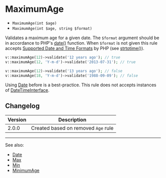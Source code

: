 # MaximumAge

- `MaximumAge(int $age)`
- `MaximumAge(int $age, string $format)`

Validates a maximum age for a given date. The `$format` argument should be in
accordance to PHP's [date()][] function. When `$format` is not  given this rule
accepts [Supported Date and Time Formats][] by PHP (see [strtotime()][]).

```php
v::maximumAge(12)->validate('12 years ago'); // true
v::maximumAge(12, 'Y-m-d')->validate('2013-07-31'); // true

v::maximumAge(12)->validate('13 years ago'); // false
v::maximumAge(18, 'Y-m-d')->validate('1988-09-09'); // false
```

Using [Date](Date.md) before is a best-practice.
This rule does not accepts instances of [DateTimeInterface][].

## Changelog

Version | Description
--------|-------------
  2.0.0 | Created based on removed `Age` rule

***
See also:

- [Date](Date.md)
- [Max](Max.md)
- [Min](Min.md)
- [MinimumAge](MinimumAge.md)

[date()]: http://php.net/date
[DateTimeInterface]: http://php.net/DateTimeInterface
[strtotime()]: http://php.net/strtotime
[Supported Date and Time Formats]: http://php.net/datetime.formats
